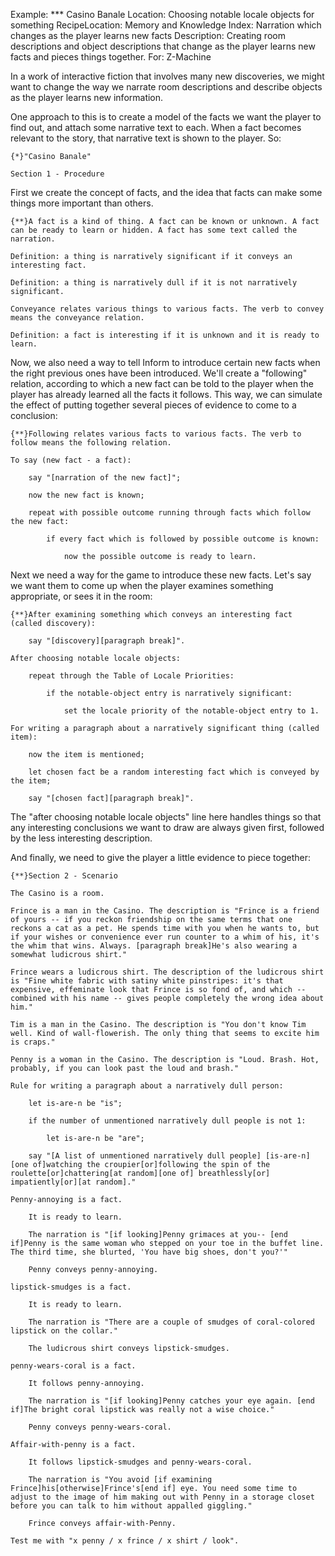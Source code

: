 Example: *** Casino Banale
Location: Choosing notable locale objects for something
RecipeLocation: Memory and Knowledge
Index: Narration which changes as the player learns new facts
Description: Creating room descriptions and object descriptions that change as the player learns new facts and pieces things together.
For: Z-Machine

  
In a work of interactive fiction that involves many new discoveries, we might want to change the way we narrate room descriptions and describe objects as the player learns new information.

  
One approach to this is to create a model of the facts we want the player to find out, and attach some narrative text to each. When a fact becomes relevant to the story, that narrative text is shown to the player. So:

  

``` inform7
{*}"Casino Banale"

Section 1 - Procedure
```

  
First we create the concept of facts, and the idea that facts can make some things more important than others.

  

``` inform7
{**}A fact is a kind of thing. A fact can be known or unknown. A fact can be ready to learn or hidden. A fact has some text called the narration.

Definition: a thing is narratively significant if it conveys an interesting fact.

Definition: a thing is narratively dull if it is not narratively significant.

Conveyance relates various things to various facts. The verb to convey means the conveyance relation.

Definition: a fact is interesting if it is unknown and it is ready to learn.
```

  
Now, we also need a way to tell Inform to introduce certain new facts when the right previous ones have been introduced. We'll create a "following" relation, according to which a new fact can be told to the player when the player has already learned all the facts it follows. This way, we can simulate the effect of putting together several pieces of evidence to come to a conclusion:

  

``` inform7
{**}Following relates various facts to various facts. The verb to follow means the following relation.

To say (new fact - a fact):

	say "[narration of the new fact]";

	now the new fact is known;

	repeat with possible outcome running through facts which follow the new fact:

		if every fact which is followed by possible outcome is known:

			now the possible outcome is ready to learn.
```

  
Next we need a way for the game to introduce these new facts. Let's say we want them to come up when the player examines something appropriate, or sees it in the room:

  

``` inform7
{**}After examining something which conveys an interesting fact (called discovery):

	say "[discovery][paragraph break]".

After choosing notable locale objects:

	repeat through the Table of Locale Priorities:

		if the notable-object entry is narratively significant:

			set the locale priority of the notable-object entry to 1.

For writing a paragraph about a narratively significant thing (called item):

	now the item is mentioned;

	let chosen fact be a random interesting fact which is conveyed by the item;

	say "[chosen fact][paragraph break]".
```

  
The "after choosing notable locale objects" line here handles things so that any interesting conclusions we want to draw are always given first, followed by the less interesting description.

  
And finally, we need to give the player a little evidence to piece together:

  

``` inform7
{**}Section 2 - Scenario

The Casino is a room.

Frince is a man in the Casino. The description is "Frince is a friend of yours -- if you reckon friendship on the same terms that one reckons a cat as a pet. He spends time with you when he wants to, but if your wishes or convenience ever run counter to a whim of his, it's the whim that wins. Always. [paragraph break]He's also wearing a somewhat ludicrous shirt."

Frince wears a ludicrous shirt. The description of the ludicrous shirt is "Fine white fabric with satiny white pinstripes: it's that expensive, effeminate look that Frince is so fond of, and which -- combined with his name -- gives people completely the wrong idea about him."

Tim is a man in the Casino. The description is "You don't know Tim well. Kind of wall-flowerish. The only thing that seems to excite him is craps."

Penny is a woman in the Casino. The description is "Loud. Brash. Hot, probably, if you can look past the loud and brash."

Rule for writing a paragraph about a narratively dull person:

	let is-are-n be "is";

	if the number of unmentioned narratively dull people is not 1:

		let is-are-n be "are";

	say "[A list of unmentioned narratively dull people] [is-are-n] [one of]watching the croupier[or]following the spin of the roulette[or]chattering[at random][one of] breathlessly[or] impatiently[or][at random]."

Penny-annoying is a fact.

	It is ready to learn.

	The narration is "[if looking]Penny grimaces at you-- [end if]Penny is the same woman who stepped on your toe in the buffet line. The third time, she blurted, 'You have big shoes, don't you?'"

	Penny conveys penny-annoying.

lipstick-smudges is a fact.

	It is ready to learn.

	The narration is "There are a couple of smudges of coral-colored lipstick on the collar."

	The ludicrous shirt conveys lipstick-smudges.

penny-wears-coral is a fact.

	It follows penny-annoying.

	The narration is "[if looking]Penny catches your eye again. [end if]The bright coral lipstick was really not a wise choice."

	Penny conveys penny-wears-coral.

Affair-with-penny is a fact.

	It follows lipstick-smudges and penny-wears-coral.

	The narration is "You avoid [if examining Frince]his[otherwise]Frince's[end if] eye. You need some time to adjust to the image of him making out with Penny in a storage closet before you can talk to him without appalled giggling."

	Frince conveys affair-with-Penny.

Test me with "x penny / x frince / x shirt / look".
```


